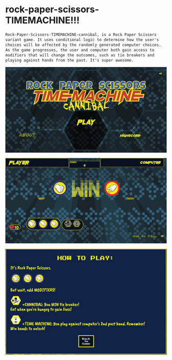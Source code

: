 # rock-paper-scissors-TIMEMACHINE!!!

```
Rock-Paper-Scissors-TIMEMACHINE-cannibal, is a Rock Paper Scissors variant game. It uses conditional logic to determine how the user's choices will be affected by the randomly generated computer choices. As the game progresses, the user and computer both gain access to modifiers that will change the outcomes, such as tie breakers and playing against hands from the past. It's super awesome.
```

![Capture1](https://github.com/jasonb315/rock-paper-scissors-TIMEMACHINE/blob/master/img/screen1.JPG)

![Capture2](https://github.com/jasonb315/rock-paper-scissors-TIMEMACHINE/blob/master/img/screen2.JPG)

![Capture3](https://github.com/jasonb315/rock-paper-scissors-TIMEMACHINE/blob/master/img/screen3.JPG)